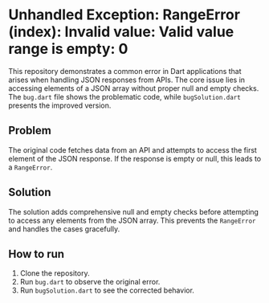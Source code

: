 # Unhandled Exception: RangeError (index): Invalid value: Valid value range is empty: 0

This repository demonstrates a common error in Dart applications that arises when handling JSON responses from APIs. The core issue lies in accessing elements of a JSON array without proper null and empty checks.  The `bug.dart` file shows the problematic code, while `bugSolution.dart` presents the improved version.

## Problem

The original code fetches data from an API and attempts to access the first element of the JSON response.  If the response is empty or null, this leads to a `RangeError`. 

## Solution

The solution adds comprehensive null and empty checks before attempting to access any elements from the JSON array.  This prevents the `RangeError` and handles the cases gracefully.

## How to run

1. Clone the repository.
2. Run `bug.dart` to observe the original error.
3. Run `bugSolution.dart` to see the corrected behavior.
